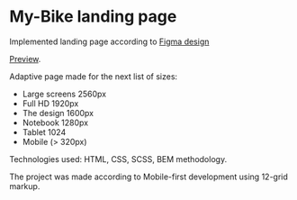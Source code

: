 # My-Bike landing page

Implemented landing page according to [Figma design](https://www.figma.com/file/Ic3SlZjkATYaS7uTifZAIk/BIKE?node-id=0%3A1)

[Preview](https://Oleksandr-Pustovit.github.io/layout_miami/).

Adaptive page made for the next list of sizes:
- Large screens 2560px
- Full HD 1920px
- The design 1600px
- Notebook 1280px
- Tablet 1024
- Mobile (> 320px)

Technologies used: HTML, CSS, SCSS, BEM methodology.

The project was made according to Mobile-first development using 12-grid markup.
